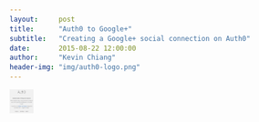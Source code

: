 ```yaml
---
layout:     post
title:      "Auth0 to Google+"
subtitle:   "Creating a Google+ social connection on Auth0"
date:       2015-08-22 12:00:00
author:     "Kevin Chiang"
header-img: "img/auth0-logo.png"
---
```

<img src='../img/auth0-error.png' height='42' width='42'>
